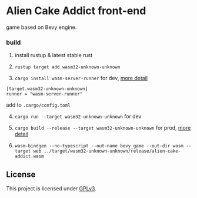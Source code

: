# Alien Cake Addict front-end

game based on Bevy engine.

### build
1. install rustup & latest stable rust

2. `rustup target add wasm32-unknown-unknown`

3. `cargo install wasm-server-runner` for dev, [more detail](https://bevy-cheatbook.github.io/platforms/wasm.html)
```
[target.wasm32-unknown-unknown]
runner = "wasm-server-runner"
```
add to `.cargo/config.toml`

4. `cargo run --target wasm32-unknown-unknown` for dev

5. `cargo build --release --target wasm32-unknown-unknown` for prod, [more detail](https://bevy-cheatbook.github.io/platforms/wasm/webpage.html)

6. `wasm-bindgen --no-typescript --out-name bevy_game --out-dir wasm --target web ../target/wasm32-unknown-unknown/release/alien-cake-addict.wasm`

## License

This project is licensed under [GPLv3](https://www.gnu.org/licenses/gpl-3.0.en.html).
